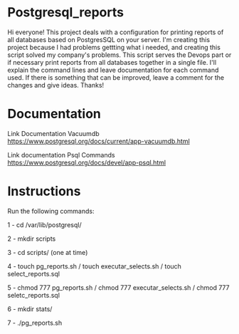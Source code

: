 # Postgresql_reports
Hi everyone! This project deals with a configuration for printing reports of all databases based on PostgresSQL on your server.
  I'm creating this project because I had problems gettting what i needed, and creating this script solved my company's problems.
  This script serves the Devops part or if necessary print reports from all databases together in a single file.
  I'll explain the command lines and leave documentation for each command used.
  If there is something that can be improved, leave a comment for the changes and give ideas.
  Thanks!
  
  # Documentation
  
  Link Documentation Vacuumdb https://www.postgresql.org/docs/current/app-vacuumdb.html
  
  Link documentation Psql Commands https://www.postgresql.org/docs/devel/app-psql.html
  
  # Instructions
  
  Run the following commands:
  
  1 - cd /var/lib/postgresql/
  
  2 - mkdir scripts
  
  3 - cd scripts/
  (one at time)
  
  4 - touch pg_reports.sh / touch executar_selects.sh / touch select_reports.sql
  
  5 - chmod 777 pg_reports.sh / chmod 777 executar_selects.sh / chmod 777 seletc_reports.sql
  
  6 - mkdir stats/
  
  7 - ./pg_reports.sh
  
  
  
  

